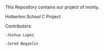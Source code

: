 This Repository contains our project of monty.

Holberton School C Project

Contributors:

	-Joshua Lopez

	-Jared Beguelin
